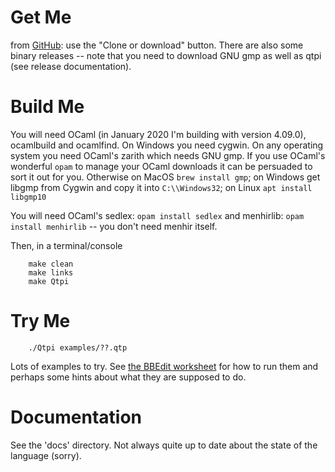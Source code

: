 # Get Me

from [GitHub](https://github.com/mdxtoc/qtpi): use the "Clone or download" button. There are also some binary releases -- note that you need to download GNU gmp as well as qtpi (see release documentation).

# Build Me

  You will need OCaml (in January 2020 I'm building with version 4.09.0), ocamlbuild and ocamlfind. On Windows you need cygwin. On any operating system you need OCaml's zarith which needs GNU gmp. If you use OCaml's wonderful `opam` to manage your OCaml downloads it can be persuaded to sort it out for you. Otherwise on MacOS `brew install gmp`; on Windows get libgmp from Cygwin and copy it into `C:\\Windows32`; on Linux `apt install libgmp10`
  
  You will need OCaml's sedlex: `opam install sedlex` and menhirlib: `opam install menhirlib` -- you don't need menhir itself.
  
  Then, in a terminal/console

        make clean
        make links
        make Qtpi

  # Try Me

        ./Qtpi examples/??.qtp
        
  Lots of examples to try. See [the BBEdit worksheet](https://github.com/mdxtoc/qtpi/blob/master/Qtpi.worksheet) for how to run them and perhaps some hints about what they are supposed to do.
  
# Documentation

  See the 'docs' directory. Not always quite up to date about the state of the language (sorry).
